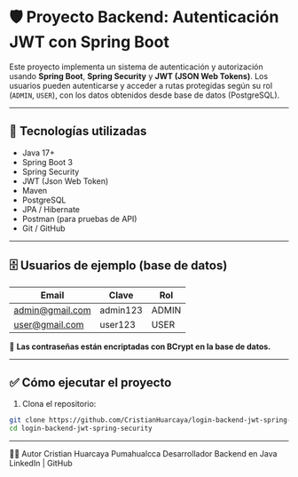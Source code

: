 # 🛡️ Proyecto Backend: Autenticación JWT con Spring Boot

Este proyecto implementa un sistema de autenticación y autorización usando **Spring Boot**, **Spring Security** y **JWT (JSON Web Tokens)**. Los usuarios pueden autenticarse y acceder a rutas protegidas según su rol (`ADMIN`, `USER`), con los datos obtenidos desde base de datos (PostgreSQL).

---

## 🚀 Tecnologías utilizadas

- Java 17+
- Spring Boot 3
- Spring Security
- JWT (Json Web Token)
- Maven
- PostgreSQL
- JPA / Hibernate
- Postman (para pruebas de API)
- Git / GitHub

---

## 🗄️ Usuarios de ejemplo (base de datos)

| Email            | Clave     | Rol   |
|------------------|-----------|--------|
| admin@gmail.com  | admin123  | ADMIN |
| user@gmail.com   | user123   | USER  |

🔐 **Las contraseñas están encriptadas con BCrypt en la base de datos.**

---

## ✅ Cómo ejecutar el proyecto

1. Clona el repositorio:
```bash
git clone https://github.com/CristianHuarcaya/login-backend-jwt-spring-security.git
cd login-backend-jwt-spring-security
```
---

👨‍💻 Autor
Cristian Huarcaya Pumahualcca
Desarrollador Backend en Java
LinkedIn | GitHub




